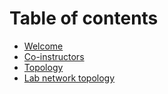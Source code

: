 # Table of contents

* [Welcome](README.md)
* [Co-instructors](co-instructors.md)
* [Topology](topology.md)
* [Lab network topology](lab-network-topology.md)
